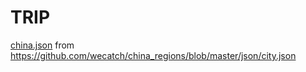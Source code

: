 # TRIP

[china.json](china.json) from <https://github.com/wecatch/china_regions/blob/master/json/city.json>
